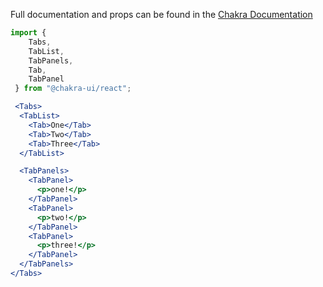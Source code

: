 Full documentation and props can be found in the [Chakra Documentation](https://chakra-ui.com/docs/disclosure/tabs#props)

```jsx
import { 
    Tabs, 
    TabList, 
    TabPanels, 
    Tab, 
    TabPanel
 } from "@chakra-ui/react";

 <Tabs>
  <TabList>
    <Tab>One</Tab>
    <Tab>Two</Tab>
    <Tab>Three</Tab>
  </TabList>

  <TabPanels>
    <TabPanel>
      <p>one!</p>
    </TabPanel>
    <TabPanel>
      <p>two!</p>
    </TabPanel>
    <TabPanel>
      <p>three!</p>
    </TabPanel>
  </TabPanels>
</Tabs>

```